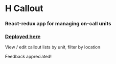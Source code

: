 # H Callout
### React-redux app for managing on-call units

### [Deployed here](https://hcallout.netlify.app/)

View / edit callout lists by unit, filter by location

Feedback appreciated!

